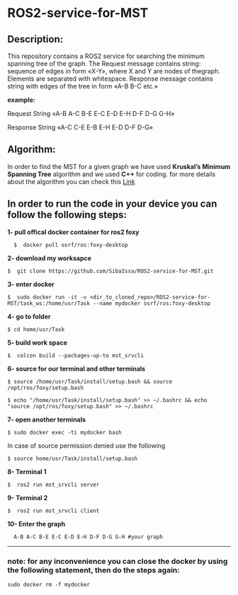 # ROS2-service-for-MST
## Description:
<par>
This repository contains a ROS2 service for searching the minimum spanning tree of the graph. The Request message contains string: sequence of edges in form «X-Y», where X and Y are nodes of thegraph. Elements are separated with whitespace.
Response message contains string with edges of the tree in form «A-B B-C etc.»

**example:**

Request
String «A-B A-C B-E E-C E-D E-H D-F D-G G-H»

Response
String «A-C C-E E-B E-H E-D D-F D-G»
  
  
## Algorithm:
  In order to find the MST for a given graph we have used **Kruskal’s Minimum Spanning Tree** algorithm and we used **C++** for coding. for more details about the algorithm you can check this [Link](https://www.geeksforgeeks.org/kruskals-minimum-spanning-tree-using-stl-in-c/)

## In order to run the code in your device you can follow the following steps:
  
**1- pull offical docker container for ros2 foxy**
``` 
  $  docker pull osrf/ros:foxy-desktop
```
**2- download my worksapce**
```
$  git clone https://github.com/SibaIssa/ROS2-service-for-MST.git
```
**3- enter docker**
```
$  sudo docker run -it -v <dir_to_cloned_repo>/ROS2-service-for-MST/task_ws:/home/usr/Task --name mydocker osrf/ros:foxy-desktop
```
**4- go to folder**
```
$ cd home/usr/Task
```
**5- build work space**
```
$  colcon build --packages-up-to mst_srvcli
```
**6-  source for our terminal and other terminals**
```
$ source /home/usr/Task/install/setup.bash && source /opt/ros/foxy/setup.bash
```
```
$ echo "/home/usr/Task/install/setup.bash" >> ~/.bashrc && echo "source /opt/ros/foxy/setup.bash" >> ~/.bashrc
```
**7- open another terminals**
```
$ sudo docker exec -ti mydocker bash
```
In case of source permission denied use the following
```
$ source home/usr/Task/install/setup.bash
```
**8- Terminal 1**
```
$  ros2 run mst_srvcli server
```
**9- Terminal 2**
```
$  ros2 run mst_srvcli client
```
**10- Enter the graph**
```
  A-B A-C B-E E-C E-D E-H D-F D-G G-H #your graph
```

---
### note: for any inconvenience you can close the docker by using the following statement, then do the steps again:
```
sudo docker rm -f mydocker
```


